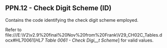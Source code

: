 ## PPN.12 - Check Digit Scheme (ID)

Contains the code identifying the check digit scheme employed.

Refer to file:///E:\V2\v2.9%20final%20Nov%20from%20Frank\V29_CH02C_Tables.docx#HL70061[_HL7 Table_ _0061 - Check Digi__t Scheme_] for valid values.

